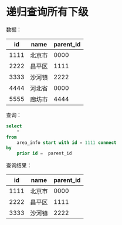 # 递归查询所有下级

数据：

id | name | parent_id
---|---|---
1111 | 北京市 | 0000
2222 | 昌平区 | 1111
3333 | 沙河镇 | 2222
4444 | 河北省 | 0000
5555 | 廊坊市 | 4444

查询：

```sql
select
    *
from
    area_info start with id = 1111 connect 
by
    prior id =  parent_id
```

查询结果：

id | name | parent_id
---|---|---
1111 | 北京市 | 0000
2222 | 昌平区 | 1111
3333 | 沙河镇 | 2222

